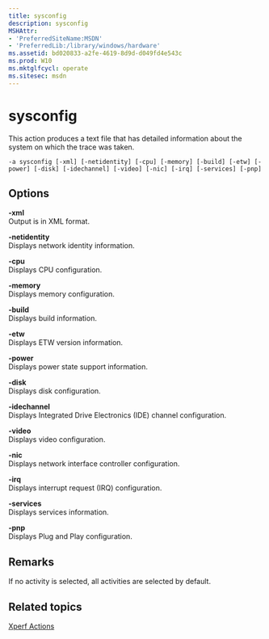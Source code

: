 ```yaml
---
title: sysconfig
description: sysconfig
MSHAttr:
- 'PreferredSiteName:MSDN'
- 'PreferredLib:/library/windows/hardware'
ms.assetid: bd020833-a2fe-4619-8d9d-d049fd4e543c
ms.prod: W10
ms.mktglfcycl: operate
ms.sitesec: msdn
---
```


# sysconfig


This action produces a text file that has detailed information about the system on which the trace was taken.

``` syntax
-a sysconfig [-xml] [-netidentity] [-cpu] [-memory] [-build] [-etw] [-power] [-disk] [-idechannel] [-video] [-nic] [-irq] [-services] [-pnp]
```

## Options


<a href="" id="-xml"></a>**-xml**  
Output is in XML format.

<a href="" id="-netidentity"></a>**-netidentity**  
Displays network identity information.

<a href="" id="-cpu"></a>**-cpu**  
Displays CPU configuration.

<a href="" id="-memory"></a>**-memory**  
Displays memory configuration.

<a href="" id="-build"></a>**-build**  
Displays build information.

<a href="" id="-etw"></a>**-etw**  
Displays ETW version information.

<a href="" id="-power"></a>**-power**  
Displays power state support information.

<a href="" id="-disk"></a>**-disk**  
Displays disk configuration.

<a href="" id="-idechannel"></a>**-idechannel**  
Displays Integrated Drive Electronics (IDE) channel configuration.

<a href="" id="-video"></a>**-video**  
Displays video configuration.

<a href="" id="-nic"></a>**-nic**  
Displays network interface controller configuration.

<a href="" id="-irq"></a>**-irq**  
Displays interrupt request (IRQ) configuration.

<a href="" id="-services"></a>**-services**  
Displays services information.

<a href="" id="-pnp"></a>**-pnp**  
Displays Plug and Play configuration.

## Remarks


If no activity is selected, all activities are selected by default.

## Related topics


[Xperf Actions](xperf-actions.md)

 

 







